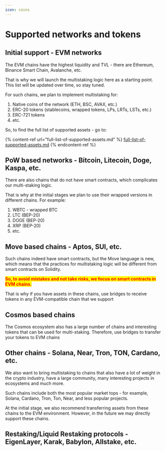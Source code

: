 ```yaml
---
icon: coins
---
```


# Supported networks and tokens

## Initial support - EVM networks

The EVM chains have the highest liquidity and TVL - there are Ethereum, Binance Smart Chain, Avalanche, etc.

That is why we will launch the multistaking logic here as a starting point. This list will be updated over time, so stay tuned.

For such chains, we plan to implement multistaking for:

1. Native coins of the network (ETH, BSC, AVAX, etc.)
2. ERC-20 tokens (stablecoins, wrapped tokens, LPs, LRTs, LSTs, etc.)
3. ERC-721 tokens
4. etc.

So, to find the full list of supported assets - go to:

{% content-ref url="full-list-of-supported-assets.md" %}
[full-list-of-supported-assets.md](full-list-of-supported-assets.md)
{% endcontent-ref %}

## PoW based networks - Bitcoin, Litecoin, Doge, Kaspa, etc.

There are also chains that do not have smart contracts, which complicates our multi-staking logic.

That is why at the initial stages we plan to use their wrapped versions in different chains. For example:

1. WBTC - wrapped BTC
2. LTC (BEP-20)
3. DOGE (BEP-20)
4. XRP (BEP-20)
5. etc.

## Move based chains - Aptos, SUI, etc.

Such chains indeed have smart contracts, but the Move language is new, which means that the practices for multistaking logic will be different from smart contracts on Solidity.

<mark style="color:red;">**So, to avoid mistakes and not take risks, we focus on smart contracts in EVM chains.**</mark>

That is why if you have assets in these chains, use bridges to receive tokens in any EVM-compatible chain that we support

## Cosmos based chains

The Cosmos ecosystem also has a large number of chains and interesting tokens that can be used for multi-staking. Therefore, use bridges to transfer your tokens to EVM chains

## Other chains - Solana, Near, Tron, TON, Cardano, etc.

We also want to bring multistaking to chains that also have a lot of weight in the crypto industry, have a large community, many interesting projects in ecosystems and much more.

Such chains include both the most popular market tops - for example, Solana, Cardano, Tron, Ton, Near, and less popular projects.

At the initial stage, we also recommend transferring assets from these chains to the EVM environment. However, in the future we may directly support these chains.

## Restaking/Liquid Restaking protocols - EigenLayer, Karak, Babylon, Allstake, etc.
